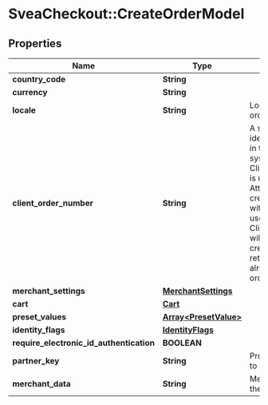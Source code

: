 # SveaCheckout::CreateOrderModel

## Properties
Name | Type | Description | Notes
------------ | ------------- | ------------- | -------------
**country_code** | **String** |  | [optional] 
**currency** | **String** |  | [optional] 
**locale** | **String** | Locale for the order | [optional] 
**client_order_number** | **String** | A string that identifies the order in the merchant’s systems.   The ClientOrderNumber is unique per order. Attempting to create a new order with a previously used  ClientOrderNumber will result in the create method returning the already existing order instead. | [optional] 
**merchant_settings** | [**MerchantSettings**](MerchantSettings.md) |  | [optional] 
**cart** | [**Cart**](Cart.md) |  | [optional] 
**preset_values** | [**Array&lt;PresetValue&gt;**](PresetValue.md) |  | [optional] 
**identity_flags** | [**IdentityFlags**](IdentityFlags.md) |  | [optional] 
**require_electronic_id_authentication** | **BOOLEAN** |  | [optional] 
**partner_key** | **String** | Provided by Svea to select partners. | [optional] 
**merchant_data** | **String** | Metadata visible to the store | [optional] 


